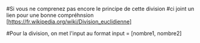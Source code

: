#Si vous ne comprenez pas encore le principe de cette division
#ci joint un lien pour une bonne compréhnsion 
[https://fr.wikipedia.org/wiki/Division_euclidienne]

#Pour la division, on met l'input au format 
input = [nombre1, nombre2]


